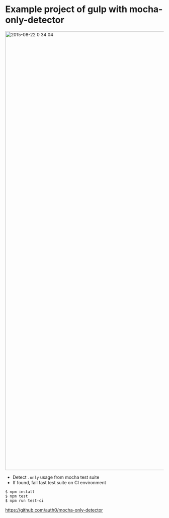 Example project of gulp with mocha-only-detector
================================================

<img width="1392" alt="2015-08-22 0 34 04" src="https://cloud.githubusercontent.com/assets/10515/9412253/b40803f6-4865-11e5-80dc-33ddb1c95c05.png">

- Detect `.only` usage from mocha test suite
- If found, fail fast test suite on CI environment

```
$ npm install
$ npm test
$ npm run test-ci
```

https://github.com/auth0/mocha-only-detector
